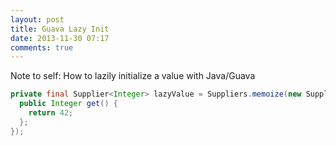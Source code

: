 ```yaml
---
layout: post
title: Guava Lazy Init
date: 2013-11-30 07:17
comments: true
---
```

Note to self: How to lazily initialize a value with Java/Guava
``` java
private final Supplier<Integer> lazyValue = Suppliers.memoize(new Supplier<Integer>() { 
  public Integer get() {
    return 42;
  };
});
```

